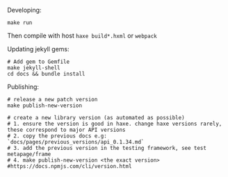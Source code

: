 
Developing:

    make run

Then compile with host `haxe build*.hxml` or `webpack`

Updating jekyll gems:

    # Add gem to Gemfile
    make jekyll-shell
    cd docs && bundle install

Publishing:

    # release a new patch version
    make publish-new-version

    # create a new library version (as automated as possible)
    # 1. ensure the version is good in haxe. change haxe versions rarely, these correspond to major API versions
    # 2. copy the previous docs e.g: `docs/pages/previous_versions/api_0.1.34.md`
    # 3. add the previous version in the testing framework, see test metapage/frame
    # 4. make publish-new-version <the exact version> #https://docs.npmjs.com/cli/version.html



